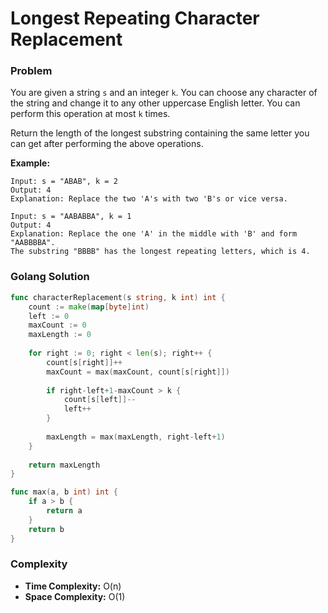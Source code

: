 # Longest Repeating Character Replacement

### Problem
You are given a string `s` and an integer `k`. You can choose any character of the string and change it to any other uppercase English letter. You can perform this operation at most `k` times.

Return the length of the longest substring containing the same letter you can get after performing the above operations.

**Example:**
```
Input: s = "ABAB", k = 2
Output: 4
Explanation: Replace the two 'A's with two 'B's or vice versa.

Input: s = "AABABBA", k = 1
Output: 4
Explanation: Replace the one 'A' in the middle with 'B' and form "AABBBBA".
The substring "BBBB" has the longest repeating letters, which is 4.
```

### Golang Solution

```go
func characterReplacement(s string, k int) int {
    count := make(map[byte]int)
    left := 0
    maxCount := 0
    maxLength := 0
    
    for right := 0; right < len(s); right++ {
        count[s[right]]++
        maxCount = max(maxCount, count[s[right]])
        
        if right-left+1-maxCount > k {
            count[s[left]]--
            left++
        }
        
        maxLength = max(maxLength, right-left+1)
    }
    
    return maxLength
}

func max(a, b int) int {
    if a > b {
        return a
    }
    return b
}
```

### Complexity
- **Time Complexity:** O(n)
- **Space Complexity:** O(1)
